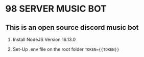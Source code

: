# 98 SERVER MUSIC BOT
## This is an open source discord music bot

1. Install NodeJS Version 16.13.0

2. Set-Up .env file on the root folder
    ```TOKEN={{TOKEN}}```
